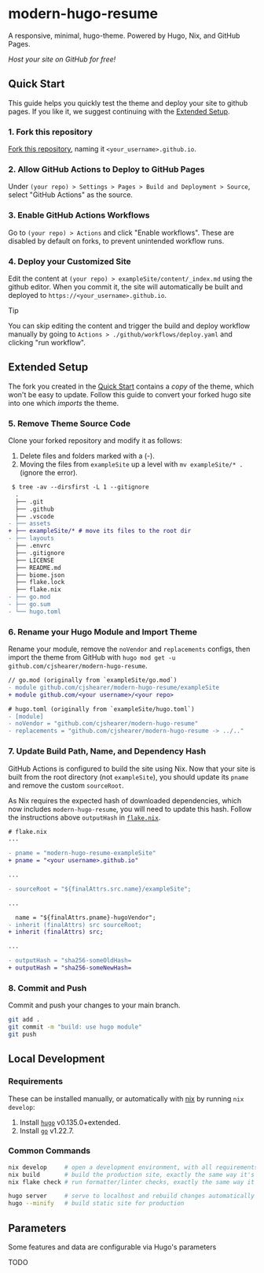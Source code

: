 # modern-hugo-resume

A responsive, minimal, hugo-theme. Powered by Hugo, Nix, and GitHub Pages.

_Host your site on GitHub for free!_

## Quick Start

This guide helps you quickly test the theme and deploy your site to github pages. If you like it, we suggest continuing with the [Extended Setup](#extended-setup).

### 1. Fork this repository

[Fork this repository](https://github.com/cjshearer/modern-hugo-resume/fork), naming it `<your_username>.github.io`.

### 2. Allow GitHub Actions to Deploy to GitHub Pages

Under `(your repo) > Settings > Pages > Build and Deployment > Source`, select "GitHub Actions" as the source.

### 3. Enable GitHub Actions Workflows

Go to `(your repo) > Actions` and click "Enable workflows". These are disabled by default on forks, to prevent unintended workflow runs.

### 4. Deploy your Customized Site

Edit the content at `(your repo) > exampleSite/content/_index.md` using the github editor. When you commit it, the site will automatically be built and deployed to `https://<your_username>.github.io`.

> [!TIP]
> You can skip editing the content and trigger the build and deploy workflow manually by going to `Actions > ./github/workflows/deploy.yaml` and clicking "run workflow".

## Extended Setup

The fork you created in the [Quick Start](#quick-start) contains a _copy_ of the theme, which won't be easy to update. Follow this guide to convert your forked hugo site into one which _imports_ the theme.

### 5. Remove Theme Source Code

Clone your forked repository and modify it as follows:

1. Delete files and folders marked with a (-).
2. Moving the files from `exampleSite` up a level with `mv exampleSite/* .` (ignore the error).

```diff
 $ tree -av --dirsfirst -L 1 --gitignore
  .
  ├── .git
  ├── .github
  ├── .vscode
- ├── assets
+ ├── exampleSite/* # move its files to the root dir
- ├── layouts
  ├── .envrc
  ├── .gitignore
  ├── LICENSE
  ├── README.md
  ├── biome.json
  ├── flake.lock
  ├── flake.nix
- ├── go.mod
- ├── go.sum
- └── hugo.toml
```

### 6. Rename your Hugo Module and Import Theme

Rename your module, remove the `noVendor` and `replacements` configs, then import the theme from GitHub with `hugo mod get -u github.com/cjshearer/modern-hugo-resume`.

```diff
// go.mod (originally from `exampleSite/go.mod`)
- module github.com/cjshearer/modern-hugo-resume/exampleSite
+ module github.com/<your username>/<your repo>

# hugo.toml (originally from `exampleSite/hugo.toml`)
- [module]
- noVendor = "github.com/cjshearer/modern-hugo-resume"
- replacements = "github.com/cjshearer/modern-hugo-resume -> ../.."
```

### 7. Update Build Path, Name, and Dependency Hash

GitHub Actions is configured to build the site using Nix. Now that your site is built from the root directory (not `exampleSite`), you should update its `pname` and remove the custom `sourceRoot`.

As Nix requires the expected hash of downloaded dependencies, which now includes `modern-hugo-resume`, you will need to update this hash. Follow the instructions above `outputHash` in [`flake.nix`](./flake.nix).

```diff
# flake.nix
...

- pname = "modern-hugo-resume-exampleSite"
+ pname = "<your username>.github.io"

...

- sourceRoot = "${finalAttrs.src.name}/exampleSite";

...

  name = "${finalAttrs.pname}-hugoVendor";
- inherit (finalAttrs) src sourceRoot;
+ inherit (finalAttrs) src;

...

- outputHash = "sha256-someOldHash=
+ outputHash = "sha256-someNewHash=
```

### 8. Commit and Push

Commit and push your changes to your main branch.

```sh
git add .
git commit -m "build: use hugo module"
git push
```

## Local Development

### Requirements

These can be installed manually, or automatically with [nix](https://nixos.org/download/) by running `nix develop`:

1. Install [`hugo`](https://gohugo.io/installation/) v0.135.0+extended.
2. Install [`go`](https://go.dev/dl/) v1.22.7.

### Common Commands
```sh
nix develop     # open a development environment, with all requirements satisfied
nix build       # build the production site, exactly the same way it's done in CI
nix flake check # run formatter/linter checks, exactly the same way it's done in CI

hugo server     # serve to localhost and rebuild changes automatically
hugo --minify   # build static site for production
```

## Parameters

Some features and data are configurable via Hugo's parameters

TODO
